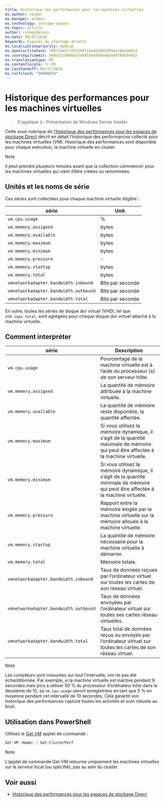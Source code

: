 ```yaml
---
title: Historique des performances pour les machines virtuelles
ms.author: cosdar
ms.manager: eldenc
ms.technology: storage-spaces
ms.topic: article
author: cosmosdarwin
ms.date: 09/07/2018
Keywords: Espaces de stockage directs
ms.localizationpriority: medium
ms.openlocfilehash: f8072ab5fc853248f2eedd26019956ec864a891d
ms.sourcegitcommit: 0d0b32c8986ba7db9536e0b8648d4ddf9b03e452
ms.translationtype: MT
ms.contentlocale: fr-FR
ms.lasthandoff: 04/17/2019
ms.locfileid: "59890870"
---
```

# <a name="performance-history-for-virtual-machines"></a>Historique des performances pour les machines virtuelles

> S'applique à : Présentation de Windows Server Insider

Cette sous-rubrique de [l’historique des performances pour les espaces de stockage Direct](performance-history.md) décrit en détail l’historique des performances collecté pour les machines virtuelles (VM). Historique des performances sont disponible pour chaque exécution, la machine virtuelle en cluster.

   > [!NOTE]
   > Il peut prendre plusieurs minutes avant que la collection commencer pour les machines virtuelles qui vient d’être créées ou renommées.

## <a name="series-names-and-units"></a>Unités et les noms de série

Ces séries sont collectées pour chaque machine virtuelle éligible :

| série                            | Unit             |
|-----------------------------------|------------------|
| `vm.cpu.usage`                    | %          |
| `vm.memory.assigned`              | bytes            |
| `vm.memory.available`             | bytes            |
| `vm.memory.maximum`               | bytes            |
| `vm.memory.minimum`               | bytes            |
| `vm.memory.pressure`              | -                |
| `vm.memory.startup`               | bytes            |
| `vm.memory.total`                 | bytes            |
| `vmnetworkadapter.bandwidth.inbound`  | Bits par seconde |
| `vmnetworkadapter.bandwidth.outbound` | Bits par seconde |
| `vmnetworkadapter.bandwidth.total`    | Bits par seconde |

En outre, toutes les séries de disque dur virtuel (VHD), tel que `vhd.iops.total`, sont agrégées pour chaque disque dur virtuel attaché à la machine virtuelle.

## <a name="how-to-interpret"></a>Comment interpréter


| série                            | Description                                                                                                  |
|-----------------------------------|--------------------------------------------------------------------------------------------------------------|
| `vm.cpu.usage`                    | Pourcentage de la machine virtuelle est à l’aide du processeur (s) de son serveur hôte.                                   |
| `vm.memory.assigned`              | La quantité de mémoire attribuée à la machine virtuelle.                                                      |
| `vm.memory.available`             | La quantité de mémoire reste disponible, la quantité affectée.                                       |
| `vm.memory.maximum`               | Si vous utilisez la mémoire dynamique, il s’agit de la quantité maximale de mémoire qui peut être affectée à la machine virtuelle. |
| `vm.memory.minimum`               | Si vous utilisez la mémoire dynamique, il s’agit de la quantité minimale de mémoire qui peut être affectée à la machine virtuelle. |
| `vm.memory.pressure`              | Rapport entre la mémoire exigée par la machine virtuelle sur la mémoire allouée à la machine virtuelle.            |
| `vm.memory.startup`               | La quantité de mémoire nécessaire pour la machine virtuelle à démarrer.                                            |
| `vm.memory.total`                 | Mémoire totale. |
| `vmnetworkadapter.bandwidth.inbound`  | Taux de données reçues par l’ordinateur virtuel sur toutes les cartes de son réseau virtuel.                        |
| `vmnetworkadapter.bandwidth.outbound` | Taux de données envoyées par l’ordinateur virtuel sur toutes ses cartes réseau virtuelles.                            |
| `vmnetworkadapter.bandwidth.total`    | Taux total de données reçus ou envoyés par l’ordinateur virtuel sur toutes les cartes de son réseau virtuel.          |

   > [!NOTE]
   > Les compteurs sont mesurées sur tout l’intervalle, ont ne pas été échantillonnée. Par exemple, si la machine virtuelle est inactive pendant 9 secondes mais pics à utiliser 50 % du processeur d’ordinateur hôte dans la deuxième de 10, sa `vm.cpu.usage` seront enregistrées en tant que 5 % en moyenne pendant cet intervalle de 10 secondes. Cela garantit son historique des performances capture toutes les activités et sont robuste au bruit.

## <a name="usage-in-powershell"></a>Utilisation dans PowerShell

Utilisez le [Get-VM](https://docs.microsoft.com/powershell/module/hyper-v/get-vm) applet de commande :

```PowerShell
Get-VM <Name> | Get-ClusterPerf
```

   > [!NOTE]
   > L’applet de commande Get-VM retourne uniquement les machines virtuelles sur le serveur local (ou spécifié), pas au sein du cluster.

## <a name="see-also"></a>Voir aussi

- [Historique des performances pour les espaces de stockage Direct](performance-history.md)
